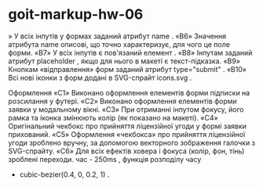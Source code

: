 # goit-markup-hw-06

 » У всіх інпутів у формах заданий атрибут name .
«B6» Значення атрибута name описові, що точно
характеризує, для чого це поле форми.
«B7» У всіх інпутів є пов'язаний елемент <label> .
«B8» Інпутам заданий атрибут placeholder , якщо для
нього в макеті є текст-підказка.
«B9» Кнопкам «відправлення» форм заданий атрибут
type="submit" .
«B10» Всі нові іконки з форм додані в SVG-спрайт
icons.svg .

Оформлення
«C1» Виконано оформлення елементів форми підписки
на розсилання у футері.
«C2» Виконано оформлення елементів форми заявки у
модальному вікні.
«C3» При отриманні інпутом фокусу, його рамка та
іконка змінюють колір (як показано на макеті).
«C4» Оригінальний чекбокс про прийняття ліцензійної
угоди у формі заявки прихований.
«C5» Оформлення «чекбокса» про прийняття
ліцензійної угоди зроблено вручну, за допомогою
векторного зображення галочки з SVG-спрайту.
«C6» Для всіх ефектів ховера і фокуса (колір, фон, тінь)
зроблені переходи. час - 250ms , функція розподілу часу
- cubic-bezier(0.4, 0, 0.2, 1) .

